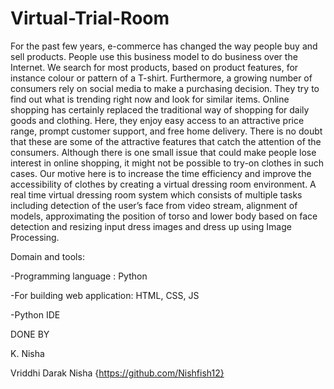 # Virtual-Trial-Room


For the past few years, e-commerce has changed the way people buy and sell products. People use this business model to do business over the Internet. We search for most products, based on product features, for instance colour or pattern of a T-shirt. Furthermore, a growing number of consumers rely on social media to make a purchasing decision. They try to find out what is trending right now and look for similar items. Online shopping has certainly replaced the traditional way of shopping for daily goods and clothing. Here, they enjoy easy access to an attractive price range, prompt customer support, and free home delivery. There is no doubt that these are some of the attractive features that catch the attention of the consumers. Although there is one small issue that could make people lose interest in online shopping, it might not be possible to try-on clothes in such cases. Our motive here is to increase the time efficiency and improve the accessibility of clothes by creating a virtual dressing room environment. A real time virtual dressing room system which consists of multiple tasks including detection of the user’s face from video stream, alignment of models, approximating the position of torso and lower body based on face detection and resizing input dress images and dress up using Image Processing.

Domain and tools:

-Programming language : Python

-For building web application:  HTML, CSS, JS

-Python IDE 

DONE BY

K. Nisha

Vriddhi Darak
Nisha {https://github.com/Nishfish12}
